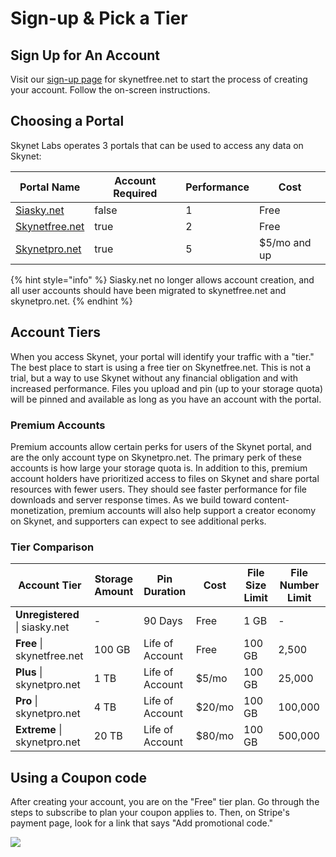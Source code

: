 # Sign-up & Pick a Tier

## Sign Up for An Account

Visit our [sign-up page](https://account.skynetfree.net/auth/registration) for skynetfree.net to start the process of creating your account. Follow the on-screen instructions.

## Choosing a Portal

Skynet Labs operates 3 portals that can be used to access any data on Skynet:

<table><thead><tr><th>Portal Name</th><th data-type="checkbox">Account Required</th><th data-type="rating" data-max="3">Performance</th><th>Cost</th></tr></thead><tbody><tr><td><a href="https://siasky.net">Siasky.net</a></td><td>false</td><td>1</td><td>Free</td></tr><tr><td><a href="https://skynetfree.net">Skynetfree.net</a></td><td>true</td><td>2</td><td>Free</td></tr><tr><td><a href="https://skynetpro.net">Skynetpro.net</a></td><td>true</td><td>5</td><td>$5/mo and up</td></tr></tbody></table>

{% hint style="info" %}
Siasky.net no longer allows account creation, and all user accounts should have been migrated to skynetfree.net and skynetpro.net.
{% endhint %}

## Account Tiers

When you access Skynet, your portal will identify your traffic with a "tier." The best place to start is using a free tier on Skynetfree.net. This is not a trial, but a way to use Skynet without any financial obligation and with increased performance. Files you upload and pin (up to your storage quota) will be pinned and available as long as you have an account with the portal.

### Premium Accounts

Premium accounts allow certain perks for users of the Skynet portal, and are the only account type on Skynetpro.net. The primary perk of these accounts is how large your storage quota is. In addition to this, premium account holders have prioritized access to files on Skynet and share portal resources with fewer users. They should see faster performance for file downloads and server response times. As we build toward content-monetization, premium accounts will also help support a creator economy on Skynet, and supporters can expect to see additional perks.

### Tier Comparison

| Account Tier                   | Storage Amount | Pin Duration    | Cost   | File Size Limit | File Number Limit |
| ------------------------------ | -------------- | --------------- | ------ | --------------- | ----------------- |
| **Unregistered** \| siasky.net | -              | 90 Days         | Free   | 1 GB            | -                 |
| **Free** \| skynetfree.net     | 100 GB         | Life of Account | Free   | 100 GB          | 2,500             |
| **Plus** \| skynetpro.net      | 1 TB           | Life of Account | $5/mo  | 100 GB          | 25,000            |
| **Pro** \| skynetpro.net       | 4 TB           | Life of Account | $20/mo | 100 GB          | 100,000           |
| **Extreme** \| skynetpro.net   | 20 TB          | Life of Account | $80/mo | 100 GB          | 500,000           |

## Using a Coupon code

After creating your account, you are on the "Free" tier plan. Go through the steps to subscribe to plan your coupon applies to. Then, on Stripe's payment page, look for a link that says "Add promotional code."

![](../.gitbook/assets/coupon.png)
